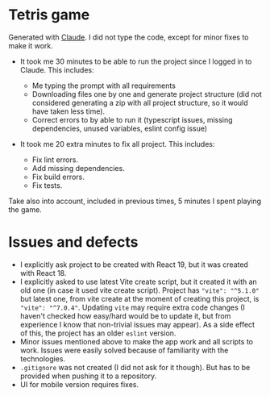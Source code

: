 # Tetris game

Generated with [Claude](https://claude.ai/). I did not type the code, except for minor fixes to make it work.

- It took me 30 minutes to be able to run the project since I logged in to Claude. This includes:
    - Me typing the prompt with all requirements
    - Downloading files one by one and generate project structure (did not considered generating a zip with all project structure, so it would have taken less time).
    - Correct errors to by able to run it (typescript issues, missing dependencies, unused variables, eslint config issue)

- It took me 20 extra minutes to fix all project. This includes:
    - Fix lint errors.
    - Add missing dependencies.
    - Fix build errors.
    - Fix tests.

Take also into account, included in previous times, 5 minutes I spent playing the game.

# Issues and defects

- I explicitly ask project to be created with React 19, but it was created with React 18.
- I explicitly asked to use latest Vite create script, but it created it with an old one (in case it used vite create script). Project has `"vite": "^5.1.0"` but latest one, from vite create at the moment of creating this project, is `"vite": "^7.0.4"`. Updating `vite` may require extra code changes (I haven't checked how easy/hard would be to update it, but from experience I know that non-trivial issues may appear). As a side effect of this, the project has an older `eslint` version.
- Minor issues mentioned above to make the app work and all scripts to work. Issues were easily solved because of familiarity with the technologies.
- `.gitignore` was not created (I did not ask for it though). But has to be provided when pushing it to a repository.
- UI for mobile version requires fixes.